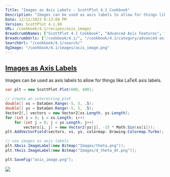 ```yaml
---
Title: "Images as Axis Labels - ScottPlot 4.1 Cookbook"
Description: "Images can be used as axis labels to allow for things like LaTeX axis labels."
Date: 12/11/2023 8:13:09 PM
Version: ScottPlot 4.1.69
URL: /cookbook/4.1/recipes/asis_image/
BreadcrumbNames: ["ScottPlot 4.1 Cookbook", "Advanced Axis Features", "Images as Axis Labels"]
BreadcrumbUrls: ["/cookbook/4.1/", "/cookbook/4.1/category/advanced-axis-features", "/cookbook/4.1/recipes/asis_image/"]
SearchUrl: "/cookbook/4.1/search/"
OgImage: "/cookbook/4.1/images/asis_image.png"
---
```


<h2><a id='images-as-axis-labels' href='/cookbook/4.1/recipes/asis_image/'>Images as Axis Labels</a></h2>

Images can be used as axis labels to allow for things like LaTeX axis labels.

```cs
var plt = new ScottPlot.Plot(600, 400);

// create an interesting plot
double[] xs = DataGen.Range(-5, 5, .5);
double[] ys = DataGen.Range(-5, 5, .5);
Vector2[,] vectors = new Vector2[xs.Length, ys.Length];
for (int i = 0; i < xs.Length; i++)
    for (int j = 0; j < ys.Length; j++)
        vectors[i, j] = new Vector2(ys[j], -15 * Math.Sin(xs[i]));
plt.AddVectorField(vectors, xs, ys, colormap: Drawing.Colormap.Turbo);

// use images as axis labels
plt.XAxis.ImageLabel(new Bitmap("Images/theta.png"));
plt.YAxis.ImageLabel(new Bitmap("Images/d_theta_dt.png"));

plt.SaveFig("asis_image.png");
```

<img src='../../images/asis_image.png' class='d-block mx-auto my-5' />


